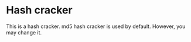 # Hash cracker 
This is a hash cracker. 
md5 hash cracker is used by default. However, you may change it.
